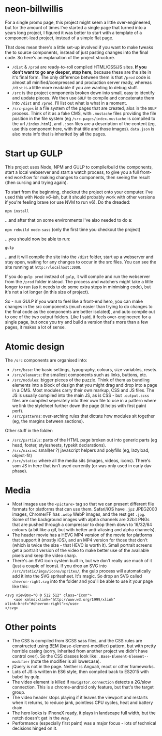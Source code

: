 # neon-billwillis

For a single promo page, this project might seem a little over-engineered, but for the amount of times I've started a single page that turned into a years long project, I figured it was better to start with a template of a component-lead project, instead of a simple flat page.

That does mean there's a little set-up involved if you want to make tweaks the to source components, instead of just pasting changes into the final code. So here's an explanation of the project structure.

- `/dist` & `/prod` are ready-to-roll compiled HTML/CSS/JS sites. **If you don't want to go any deeper, stop here**, because these are the site in it's final form. The only difference between them is that `/prod` code is almost all minified/compressed and production server ready, whereas `/dist` is a little more readable if you are wanting to debug stuff.
- `/src` is the project components broken down into small, easy to identify and update pieces. We then use `GULP` to compile and concatenate them into `/dist` and `/prod`.  I'll list out what is what in a moment.
- `/src-pages` is a file system of the pages that are created, alos in the `GULP` process. Think of it as a fake CMS, with `.mustache` files providing the file position in the file system (eg `/src-pages/index.mustache` is compiled to the url `/index.html`), and `.json` files are a description of the content (eg, use this component here, with that title and those images). `data.json` is also meta info that is inherited by all the pages.

# Start up GULP

This project uses Node, NPM and GULP to compile/build the components, start a local webserver and start a watch process, to give you a full front-end workflow for making changes to components, then seeing the result (then cursing and trying again).

To start from the beginning, checkout the project onto your computer. I've used this with _Node v6_-ish, but it should probably work with other versions if you're feeling brave (or use NVM to run v6). Do the dreaded:

```npm install```

...and after that on some environments I've also needed to do a:

```npm rebuild node-sass``` (only the first time you checkout the project)

...you should now be able to run:

```gulp``` 

...and it will compile the site into the `/dist` folder, start up a webserver and stay open, waiting for any changes to occur in the src files. You can see the site running at `http://localhost:3000`.

If you do `gulp prod` instead of `gulp`, it will compile and run the webserver from the `/prod` folder instead. The process and watchers might take a little longer to run (as it needs to do some extra steps in minimising code), but it's not a lot longer (in this size of project).

So - run GULP if you want to feel like a front-end hero, you can make changes in the src components (much easier than trying to do changes to the final code as the components are better isolated), and auto compile out to one of the two output folders. Like I said, it feels over-engineered for a single page, but once you try and build a version that's more than a few pages, it makes a lot of sense.

# Atomic design

The `/src` components are organised into: 
- `/src/base`: the basic settings, typography, colours, size variables, resets.
- `/src/elements`: the smallest components such as links, buttons, etc.
- `/src/modules`: bigger pieces of the puzzle. Think of them as bundling elements into a block of design that you might drag and drop into a page in a CMS. Most modules carry their own markup, CSS and JS files. The JS is usually compiled into the main JS, as is CSS - but `.output.scss` files are compiled seperately into their own file to use in a pattern where we link the styleheet further down the page (it helps with first paint perf).
- `/src/patterns`: over-arching rules that dictate how modules sit together (eg, the margins between sections).

Other stuff in the folder:
- `/src/partials`: parts of the HTML page broken out into generic parts (eg head, footer, stylesheets, typekit declarations).
- `/src/mixins`: small(er ?) javascript helpers and polyfills (eg, lazyload, object-fit)
- `/src/static`: where all the media sits (images, videos, icons). There's som JS in here that isn't used currently (or was only used in early dav phase).

# Media

- Most images use the `<picture>` tag so that we can present different file formats for platforms that can use them. Safari/iOS have `.jp2` JPEG2000 images, Chrome/FF has `.webp` WebP images, and the rest get `.jpg`. Some of the background images with alpha channels are 32bit PNGs that are pushed through a compressor to drop them down to 16/32/64 colours (a bit like a gif, but with better anti-aliasing and alpha channels).
- The header movie has a HEVC MP4 version of the movie for platforms that support it (mostly iOS), and an MP4 version for those that don't (which is twice the size - that HEVC is worth it). Small portrait screens get a portrait version of the video to make better use of the available pixels and keep the video sharp.
- There's an SVG icon system built in, but we don't really use much of it (just a couple of icons). If you drop an SVG into `/src/static/imgs/icons/sprites/`, the gulp process will automatically add it into the SVG spritesheet. It's magic. So drop an SVG called `chevron-right.svg` into the folder and you'll be able to use it your page like this:
```
<svg viewBox="0 0 512 512" class="Icon">
    <use xmlns:xlink="http://www.w3.org/1999/xlink" xlink:href="#chevron-right"></use>
</svg>
```

# Other points

- The CSS is compiled from SCSS sass files, and the CSS rules are constructed using BEM (base-element-modifier) pattern, but with pretty horrible casing (sorry, inherited from another project we didn't have control over). So the CSS classes look like: `.Base-Element-Element--modifier` (note the modifier is all lowercase).
- jQuery is not in the page. Neither is Angualr, react or other frameworks.
- Lots of JS is written in ES6 style, then compiled back to ES2015 with babel by gulp.
- The video element is killed if `Navigator.connection` detects a 2G/slow connection. This is a chrome-android only feature, but that's the target group.
- The video header stops playing if it leaves the viewport and restarts when it returns, to reduce jank, pointless CPU cycles, heat and battery drain.
- The hero looks is iPhoneX ready, it plays in landscape full width, but the notch doesn't get in the way.
- Performance (especially first paint) was a major focus - lots of technical decisions hinged on it.